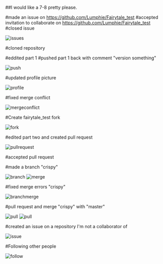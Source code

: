 ##I would like a 7-8 pretty please.




#made an issue on https://github.com/Lumphie/Fairytale_test
#accepted invitation to collaborate on https://github.com/Lumphie/Fairytale_test
#closed issue

![issues](/screenshots/Issues.png)

#cloned repository



#eddited part 1
#pushed part 1 back with comment "version something"

![push](/screenshots/successfullpush.png)


#updated profile picture

![profile](/screenshots/profilepicture.png)

#fixed merge conflict

![mergeconflict](screenshots/mergeconflict.png)



#Create fairytale_test fork

![fork](/screenshots/fork.png)

#edited part two and created pull request

![pullrequest](screenshots/pullrequest.png)

#accepted pull request


#made a branch "crispy"

![branch](screenshots/newbranch.png)
![merge](screenshots/mergebranch.png)

#fixed merge errors "crispy"

![branchmerge](/screenshots/fixedbranchmerge.png)


#pull request and merge "crispy" with "master"

![pull](/screenshots/pullrequest2.png)
![pull](/screenshots/pullrequest3.png)

#created an issue on a repository I'm not a collaborator of

![issue](/screenshots/noncollaborationissue.png)

#Following other people

![follow](/screenshots/following.png)
